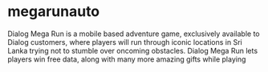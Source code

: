# megarunauto
Dialog Mega Run is a mobile based adventure game, exclusively available to Dialog customers, where players will run through iconic locations in Sri Lanka trying not to stumble over oncoming obstacles. Dialog Mega Run lets players win free data, along with many more amazing gifts while playing

